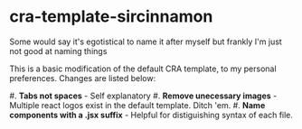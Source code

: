 # cra-template-sircinnamon

Some would say it's egotistical to name it after myself but frankly I'm just not good at naming things

This is a basic modification of the default CRA template, to my personal preferences. Changes are listed below:

#. **Tabs not spaces** - Self explanatory
#. **Remove unecessary images** - Multiple react logos exist in the default template. Ditch 'em.
#. **Name components with a .jsx suffix** - Helpful for distiguishing syntax of each file.